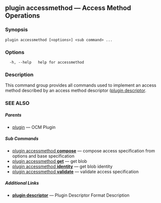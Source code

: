 ## plugin accessmethod &mdash; Access Method Operations

### Synopsis

```
plugin accessmethod [<options>] <sub command> ...
```

### Options

```
  -h, --help   help for accessmethod
```

### Description

This command group provides all commands used to implement an access method
described by an access method descriptor ([plugin descriptor](plugin_descriptor.md).

### SEE ALSO

##### Parents

* [plugin](plugin.md)	 &mdash; OCM Plugin


##### Sub Commands

* [plugin accessmethod <b>compose</b>](plugin_accessmethod_compose.md)	 &mdash; compose access specification from options and base specification
* [plugin accessmethod <b>get</b>](plugin_accessmethod_get.md)	 &mdash; get blob
* [plugin accessmethod <b>identity</b>](plugin_accessmethod_identity.md)	 &mdash; get blob identity
* [plugin accessmethod <b>validate</b>](plugin_accessmethod_validate.md)	 &mdash; validate access specification



##### Additional Links

* [<b>plugin descriptor</b>](plugin_descriptor.md)	 &mdash; Plugin Descriptor Format Description

